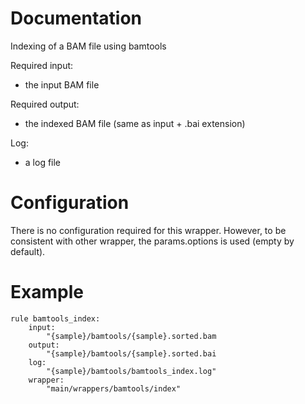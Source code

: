 # Documentation

Indexing of a BAM file using bamtools

Required input:

- the input BAM file

Required output:

- the indexed BAM file (same as input + .bai extension)

Log:

- a log file

# Configuration

There is no configuration required for this wrapper.
However, to be consistent with other wrapper, the
params.options is used (empty by default).

# Example

    rule bamtools_index:
        input:
            "{sample}/bamtools/{sample}.sorted.bam
        output:
            "{sample}/bamtools/{sample}.sorted.bai
        log:
            "{sample}/bamtools/bamtools_index.log"
        wrapper:
            "main/wrappers/bamtools/index"

